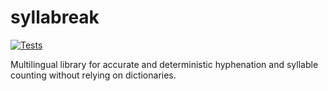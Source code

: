 # syllabreak

[![Tests](https://github.com/apakabarfm/syllabreak/actions/workflows/tests.yml/badge.svg)](https://github.com/apakabarfm/syllabreak/actions/workflows/tests.yml)

Multilingual library for accurate and deterministic hyphenation and syllable counting without relying on dictionaries.
